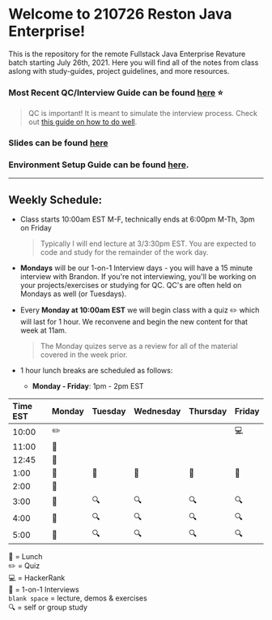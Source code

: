 # Welcome to 210726 Reston Java Enterprise!

This is the repository for the remote Fullstack Java Enterprise Revature batch starting July 26th, 2021.
Here you will find all of the notes from class aslong with study-guides, project guidelines, and more resources.

### Most Recent QC/Interview Guide can be found [here](https://github.com/210726-Enterprise/demos/blob/main/week6/qc-questions.md) :star:

> QC is important! It is meant to simulate the interview process. Check out [this guide on how to do well](https://github.com/210726-Enterprise/demos/blob/main/how-to-do-well-in-qc.md).

### Slides can be found [here](https://docs.google.com/presentation/d/1Pom-iEo-CrCpUZzIeBftDcwHR1YRol-HEuLQ7wOJoiA/edit?usp=sharing)

### Environment Setup Guide can be found [here](https://github.com/bpinkerton/environment-setup).

---

## Weekly Schedule:

- Class starts 10:00am EST M-F, technically ends at 6:00pm M-Th, 3pm on Friday
  > Typically I will end lecture at 3/3:30pm EST. You are expected to code and study for the remainder of the work day.
- **Mondays** will be our 1-on-1 Interview days - you will have a 15 minute interview with Brandon. If you're not interviewing, you'll be working on your projects/exercises or studying for QC. QC's are often held on Mondays as well (or Tuesdays).
- Every **Monday at 10:00am EST** we will begin class with a quiz :pencil2: which will last for 1 hour. We reconvene and begin the new content for that week at 11am.

  > The Monday quizes serve as a review for all of the material covered in the week prior.

- 1 hour lunch breaks are scheduled as follows:
  - **Monday - Friday**: 1pm - 2pm EST

| Time EST | Monday           | Tuesday | Wednesday | Thursday | Friday     |
| :------- | ---------------- | ------- | --------- | -------- | -----------|
| 10:00    | :pencil2:        |         |           |          | :computer: |
| 11:00    | :speech_balloon: |         |           |          |            |
| 12:45    | :speech_balloon: |         |           |          |            |
| 1:00     | :pizza:          | :pizza: | :pizza:   | :pizza:  | :pizza:    |
| 2:00     | :speech_balloon: |         |           |          |            |
| 3:00     | :speech_balloon: | :mag:   | :mag:     | :mag:    | :mag:      |
| 4:00     | :speech_balloon: | :mag:   | :mag:     | :mag:    | :mag:      |
| 5:00     | :speech_balloon: | :mag:   | :mag:     | :mag:    | :mag:      |

:pizza: = Lunch <br>
:pencil2: = Quiz <br>
:computer: = HackerRank <br>
:speech_balloon: = 1-on-1 Interviews <br>
`blank space` = lecture, demos & exercises <br>
:mag: = self or group study
